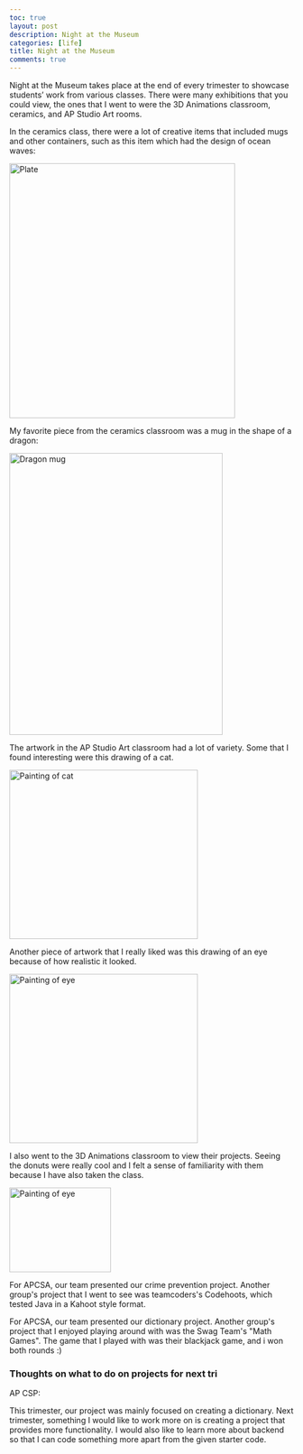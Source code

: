 ```yaml
---
toc: true
layout: post
description: Night at the Museum 
categories: [life]
title: Night at the Museum 
comments: true
---
```


Night at the Museum takes place at the end of every trimester to showcase students’ work from various classes. There were many exhibitions that you could view, the ones that I went to were the 3D Animations classroom, ceramics, and AP Studio Art rooms. 

In the ceramics class, there were a lot of creative items that included mugs and other containers, such as this item which had the design of ocean waves: 

<img src="{{site.baseurl}}/images/w12_ceramicsContainer.jpg" alt="Plate" width="400" height="452">

My favorite piece from the ceramics classroom was a mug in the shape of a dragon:

<img src="{{site.baseurl}}/images/w12_ceramicsDragonMug.jpg" alt="Dragon mug" width="378" height="500">


The artwork in the AP Studio Art classroom had a lot of variety. Some that I found interesting were this drawing of a cat. 

<img src="{{site.baseurl}}/images/w12_artCat.jpg" alt="Painting of cat" width="334" height="300">

Another piece of artwork that I really liked was this drawing of an eye because of how realistic it looked. 

<img src="{{site.baseurl}}/images/w12_artEye.jpg" alt="Painting of eye" width="334" height="300">

I also went to the 3D Animations classroom to view their projects. Seeing the donuts were really cool and I felt a sense of familiarity with them because I have also taken the class. 

<img src="{{site.baseurl}}/images/w12_3DDonutMug.jpg" alt="Painting of eye" width="180" height="150">



For APCSA, our team presented our crime prevention project. 
Another group's project that I went to see was teamcoders's Codehoots, which tested Java in a Kahoot style format.


For APCSA, our team presented our dictionary project. Another group's project that I enjoyed playing around with was the Swag Team's "Math Games". The game that I played with was their blackjack game, and i won both rounds :)

### Thoughts on what to do on projects for next tri

AP CSP:

This trimester, our project was mainly focused on creating a dictionary. Next trimester, something I would like to work more on is creating a project that provides more functionality. I would also like to learn more about backend so that I can code something more apart from the given starter code.